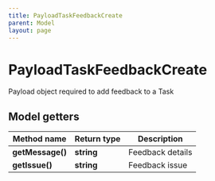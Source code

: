 ```yaml
---
title: PayloadTaskFeedbackCreate
parent: Model
layout: page
---
```


# PayloadTaskFeedbackCreate

Payload object required to add feedback to a Task

## Model getters

Method name | Return type | Description
------------ | ------------- | -------------
**getMessage()** | **string** | Feedback details
**getIssue()** | **string** | Feedback issue

